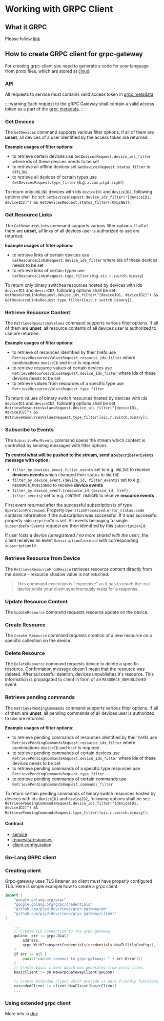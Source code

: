 # Working with GRPC Client

## What it GRPC

Please follow [link](https://grpc.io/docs/what-is-grpc/introduction/)

## How to create GRPC client for grpc-gateway

For creating grpc-client you need to generate a code for your language from proto files, which are stored at [cloud](https://github.com/plgd-dev/cloud/tree/v2/grpc-gateway/pb). 

### API

All requests to service must contains valid access token in [grpc metadata](https://github.com/grpc/grpc-go/blob/master/Documentation/grpc-auth-support.md#oauth2).

::: warning
Each request to the gRPC Gateway shall contain a valid access token as a part of the [grpc metadata](https://github.com/grpc/grpc-go/blob/master/Documentation/grpc-auth-support.md#oauth2).
:::

### Get Devices
The `GetDevices` command supports various filter options. If all of them are **unset**, all devices of a user identified by the access token are returned. 

**Example usages of filter options:**
- to retrieve certain devices use `GetDevicesRequest.device_ids_filter` where ids of these devices needs to be set
- to retrieve all offline devices set `GetDevicesRequest.status_filter` to `OFFLINE`
- to retrieve all devices of certain types use `GetDevicesRequest.type_filter` (e.g. `x.com.plgd.light`)

To return only `ONLINE` devices with ids `deviceID1` and `deviceID2`, following options shall be set: `GetDevicesRequest.device_ids_filter("[deviceID1, deviceID2]") && GetDevicesRequest.status_filter([ONLINE])`.

### Get Resource Links
The `GetResourceLinks` command supports various filter options. If all of them are **unset**, all links of all devices user is authorized to use are returned. 

**Example usages of filter options:**
- to retrieve links of certain devices use `GetResourceLinksRequest.device_ids_filter` where ids of these devices needs to be set
- to retrieve links of certain types use `GetResourceLinksRequest.type_filter` (e.g. `oic.r.switch.binary`)

To return only binary switches resources hosted by devices with ids `deviceID1` and `deviceID2`, following options shall be set: `GetResourceLinksRequest.device_ids_filter("[deviceID1, deviceID2]") && GetResourceLinksRequest.type_filter([oic.r.switch.binary])`.

### Retrieve Resource Content
The `RetrieveResourcesValues` command supports various filter options. If all of them are **unset**, all resource contents of all devices user is authorized to use are returned. 

**Example usages of filter options:**
- to retrieve of resources identified by their hrefs use `RetrieveResourcesValuesRequest.resource_ids_filter` where combinations `deviceID` and `href` is required
- to retrieve resource values of certain devices use `RetrieveResourcesValuesRequest.device_ids_filter` where ids of these devices needs to be set
- to retrieve values from resources of a specific type use `RetrieveResourcesValuesRequest.type_filter`

To return values of binary switch resources hosted by devices with ids `deviceID1` and `deviceID2`, following options shall be set: `RetrieveResourcesValuesRequest.device_ids_filter("[deviceID1, deviceID2]") && RetrieveResourcesValuesRequest.type_filter([oic.r.switch.binary])`.

### Subscribe to Events
The `SubscribeForEvents` command opens the stream which content is controlled by sending messages with filter options.

**To control what will be pushed to the stream, send a `SubscribeForEvents` message with option:**
- `filter_by.devices_event.filter_events` set to e.g. `ONLINE` to receive **devices events** which changed their status to `ONLINE`
- `filter_by.device_event.{device_id, filter_events}` set to e.g. `RESOURCE_PUBLISHED` to receive **device events**
- `filter_by.device_event.{resource_id.{device_id, href}, filter_events}` set to e.g. `CONTENT_CHANGED` to receive **resource events**

First event returned after the successful subscription is of type `OperationProcessed`. Property `OperationProcessed.error_status.code` contains information if the subscription was successful. If it was successful, property `subscriptionId` is set. All events belonging to single `SubscribeForEvents` request are then identified by this `subscriptionId`.


If user losts a device _(unregistered / no more shared with the user)_, the client receives an event `SubscriptionCanceled` with corresponding `subscriptionId`.

### Retrieve Resource from Device
The `RetrieveResourceFromDevice` retrieves resource content directly from the device - resource shadow value is not returned.
> This command execution is "expensive" as it has to reach the real device while your client synchronously waits for a response.

### Update Resource Content
The `UpdateResource` command requests resource update on the device.

### Create Resource
The `Create Resource` command requests creation of a new resource on a specific collection on the device.

### Delete Resource
The `DeleteResource` command requests device to delete a specific resource. Confirmation message doesn't mean that the resource was deleted. After successful deletion, devices unpublishes it's resource. This information is propagated to client in form of an `RESOURCE_UNPUBLISHED` event.

### Retrieve pending commands
The `RetrievePendingCommands` command supports various filter options. If all of them are **unset**, all pending commands of all devices user is authorized to use are returned. 

**Example usages of filter options:**
- to retrieve pending commands of resources identified by their hrefs use `RetrievePendingCommandsRequest.resource_ids_filter` where combinations `deviceID` and `href` is required
- to retrieve pending commands of certain devices use `RetrievePendingCommandsRequest.device_ids_filter` where ids of these devices needs to be set
- to retrieve pending commands of a specific type resources use `RetrievePendingCommandsRequest.type_filter`
- to retrieve pending commands of certain commands use `RetrievePendingCommandsRequest.commands_filter`

To return certain pending commands of binary switch resources hosted by devices with ids `deviceID1` and `deviceID2`, following options shall be set: `RetrievePendingCommandsRequest.device_ids_filter("[deviceID1, deviceID2]") && RetrievePendingCommandsRequest.type_filter([oic.r.switch.binary])`.

#### Contract

- [service](https://github.com/plgd-dev/cloud/blob/v2/grpc-gateway/pb/service.proto)
- [requests/responses](https://github.com/plgd-dev/cloud/blob/v2/grpc-gateway/pb/devices.proto)
- [client configuration](https://github.com/plgd-dev/cloud/blob/v2/grpc-gateway/pb/clientConfiguration.proto)

### Go-Lang GRPC client

### Creating client

Grpc-gateway uses TLS listener, so client must have properly configured TLS.  Here is simple example how to create a grpc client.

```go
import (
    "google.golang.org/grpc"
	"google.golang.org/grpc/credentials"
    "github.com/plgd-dev/cloud/grpc-gateway/pb"
	"github.com/plgd-dev/cloud/grpc-gateway/client"
)

    ...
    // Create TLS connection to the grpc-gateway.
    gwConn, err := grpc.Dial(
        address,
        grpc.WithTransportCredentials(credentials.NewTLS(tlsConfig)),
    )
    if err != nil {
        panic("cannot connect to grpc-gateway: " + err.Error())
    }
    // Create basic client which was generated from proto files.
    basicClient := pb.NewGrpcGatewayClient(gwConn)
    
    // Create Extended client which provide us more friendly functions.
    extendedClient := client.NewClient(basicClient)
    ...
```

### Using extended grpc client

More info in [doc](https://pkg.go.dev/github.com/plgd-dev/cloud/grpc-gateway/client)
